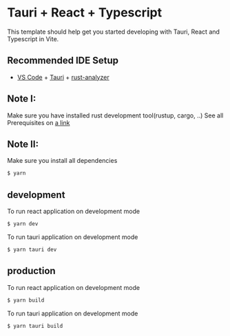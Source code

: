 # Tauri + React + Typescript

This template should help get you started developing with Tauri, React and Typescript in Vite.

## Recommended IDE Setup

- [VS Code](https://code.visualstudio.com/) + [Tauri](https://marketplace.visualstudio.com/items?itemName=tauri-apps.tauri-vscode) + [rust-analyzer](https://marketplace.visualstudio.com/items?itemName=rust-lang.rust-analyzer)

##  Note I:  
Make sure you have installed rust development tool(rustup, cargo, ..)
See all Prerequisites on [a link](https://tauri.app/v1/guides/getting-started/prerequisites)

##  Note II:  
Make sure you install all dependencies 
```bash
$ yarn
```

## development
To run react application on development mode
```bash
$ yarn dev
```

To run tauri application on development mode
```bash
$ yarn tauri dev
```

## production
To run react application on development mode
```bash
$ yarn build
```

To run tauri application on development mode
```bash
$ yarn tauri build
```